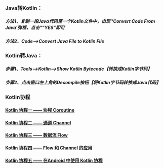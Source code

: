 ### Java转Kotlin：
##### 方法1、复制一段Java代码至一个Kotlin文件中，出现''Convert Code From Java'弹框，点击""YES"即可
##### 方法2、Code-->Convert Java File to Kotlin File

### Kotlin转Java：
##### 步骤1、Tools-->Kotlin-->Show Kotlin Bytecode【转换成Kotlin字节码】
##### 步骤2、点击窗口左上角的Decompile按钮【将Kotlin字节码转换成Java代码】

### Kotlin协程
#### [Kotlin 协程一 —— 协程 Coroutine](https://www.cnblogs.com/joy99/p/15805916.html)
#### [Kotlin 协程二 —— 通道 Channel](https://www.cnblogs.com/joy99/p/15805928.html)
#### [Kotlin 协程三 —— 数据流 Flow](https://www.cnblogs.com/joy99/p/15805955.html)
#### [Kotlin 协程四 —— Flow 和 Channel 的应用](https://www.cnblogs.com/joy99/p/15805962.html)
#### [Kotlin 协程五 —— 在Android 中使用 Kotlin 协程](https://www.cnblogs.com/joy99/p/15805969.html)